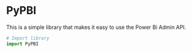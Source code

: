 # PyPBI

This is a simple library that makes it easy to use the Power Bi Admin API.

```python
# Import library
import PyPBI

```

